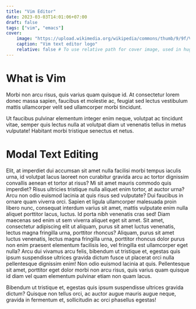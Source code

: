 ```yaml
---
title: "Vim Editor"
date: 2023-03-03T14:01:06+07:00
draft: false
tags: ["vim", "emacs"]
cover:
    image: "https://upload.wikimedia.org/wikipedia/commons/thumb/9/9f/Vimlogo.svg/1022px-Vimlogo.svg.png"
    caption: "Vim text editor logo"
    relative: false # To use relative path for cover image, used in hugo Page-bundles
---
```


# What is Vim

Morbi non arcu risus, quis varius quam quisque id. At consectetur lorem donec massa sapien, faucibus et molestie ac, feugiat sed lectus vestibulum mattis ullamcorper velit sed ullamcorper morbi tincidunt.

Ut faucibus pulvinar elementum integer enim neque, volutpat ac tincidunt vitae, semper quis lectus nulla at volutpat diam ut venenatis tellus in metus vulputate! Habitant morbi tristique senectus et netus.

# Modal Text Editing

Elit, at imperdiet dui accumsan sit amet nulla facilisi morbi tempus iaculis urna, id volutpat lacus laoreet non curabitur gravida arcu ac tortor dignissim convallis aenean et tortor at risus? Mi sit amet mauris commodo quis imperdiet? Risus ultricies tristique nulla aliquet enim tortor, at auctor urna? Arcu non odio euismod lacinia at quis risus sed vulputate? Dui faucibus in ornare quam viverra orci. Sapien et ligula ullamcorper malesuada proin libero nunc, consequat interdum varius sit amet, mattis vulputate enim nulla aliquet porttitor lacus, luctus. Id porta nibh venenatis cras sed! Diam maecenas sed enim ut sem viverra aliquet eget sit amet. Sit amet, consectetur adipiscing elit ut aliquam, purus sit amet luctus venenatis, lectus magna fringilla urna, porttitor rhoncus? Aliquam, purus sit amet luctus venenatis, lectus magna fringilla urna, porttitor rhoncus dolor purus non enim praesent elementum facilisis leo, vel fringilla est ullamcorper eget nulla? Arcu dui vivamus arcu felis, bibendum ut tristique et, egestas quis ipsum suspendisse ultrices gravida dictum fusce ut placerat orci nulla pellentesque dignissim enim! Non odio euismod lacinia at quis. Pellentesque sit amet, porttitor eget dolor morbi non arcu risus, quis varius quam quisque id diam vel quam elementum pulvinar etiam non quam lacus.

Bibendum ut tristique et, egestas quis ipsum suspendisse ultrices gravida dictum? Quisque non tellus orci, ac auctor augue mauris augue neque, gravida in fermentum et, sollicitudin ac orci phasellus egestas!

